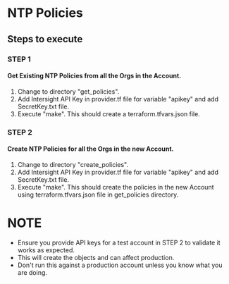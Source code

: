 # NTP Policies

## Steps to execute

### STEP 1
#### Get Existing NTP Policies from all the Orgs in the Account.
1. Change to directory "get_policies".
2. Add Intersight API Key in provider.tf file for variable "apikey" and add SecretKey.txt file.
3. Execute "make". This should create a terraform.tfvars.json file.

### STEP 2
#### Create NTP Policies for all the Orgs in the new Account.
1. Change to directory "create_policies".
2. Add Intersight API Key in provider.tf file for variable "apikey" and add SecretKey.txt file.
3. Execute "make". This should create the policies in the new Account using terraform.tfvars.json file in get_policies directory.

# NOTE
- Ensure you provide API keys for a test account in STEP 2 to validate it works as expected.
- This will create the objects and can affect production.
- Don't run this against a production account unless you know what you are doing.
